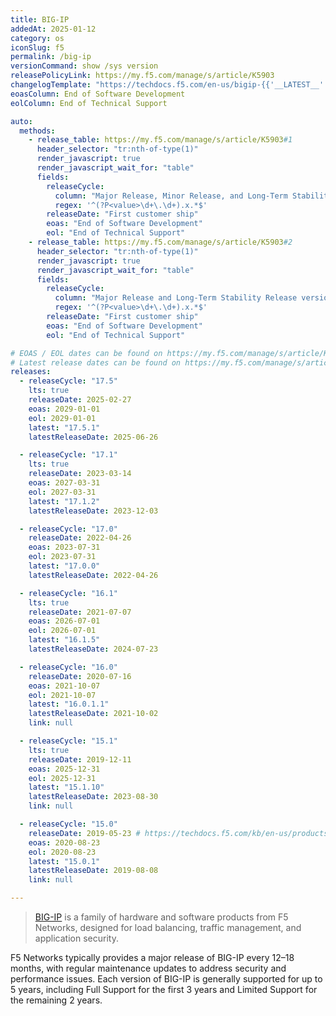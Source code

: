 ```yaml
---
title: BIG-IP
addedAt: 2025-01-12
category: os
iconSlug: f5
permalink: /big-ip
versionCommand: show /sys version
releasePolicyLink: https://my.f5.com/manage/s/article/K5903
changelogTemplate: "https://techdocs.f5.com/en-us/bigip-{{'__LATEST__'|split:'.'|join:'-'}}/big-ip-release-notes.html"
eoasColumn: End of Software Development
eolColumn: End of Technical Support

auto:
  methods:
    - release_table: https://my.f5.com/manage/s/article/K5903#1
      header_selector: "tr:nth-of-type(1)"
      render_javascript: true
      render_javascript_wait_for: "table"
      fields:
        releaseCycle:
          column: "Major Release, Minor Release, and Long-Term Stability Release versions"
          regex: '^(?P<value>\d+\.\d+).x.*$'
        releaseDate: "First customer ship"
        eoas: "End of Software Development"
        eol: "End of Technical Support"
    - release_table: https://my.f5.com/manage/s/article/K5903#2
      header_selector: "tr:nth-of-type(1)"
      render_javascript: true
      render_javascript_wait_for: "table"
      fields:
        releaseCycle:
          column: "Major Release and Long-Term Stability Release versions"
          regex: '^(?P<value>\d+\.\d+).x.*$'
        releaseDate: "First customer ship"
        eoas: "End of Software Development"
        eol: "End of Technical Support"

# EOAS / EOL dates can be found on https://my.f5.com/manage/s/article/K5903
# Latest release dates can be found on https://my.f5.com/manage/s/article/K9412
releases:
  - releaseCycle: "17.5"
    lts: true
    releaseDate: 2025-02-27
    eoas: 2029-01-01
    eol: 2029-01-01
    latest: "17.5.1"
    latestReleaseDate: 2025-06-26

  - releaseCycle: "17.1"
    lts: true
    releaseDate: 2023-03-14
    eoas: 2027-03-31
    eol: 2027-03-31
    latest: "17.1.2"
    latestReleaseDate: 2023-12-03

  - releaseCycle: "17.0"
    releaseDate: 2022-04-26
    eoas: 2023-07-31
    eol: 2023-07-31
    latest: "17.0.0"
    latestReleaseDate: 2022-04-26

  - releaseCycle: "16.1"
    lts: true
    releaseDate: 2021-07-07
    eoas: 2026-07-01
    eol: 2026-07-01
    latest: "16.1.5"
    latestReleaseDate: 2024-07-23

  - releaseCycle: "16.0"
    releaseDate: 2020-07-16
    eoas: 2021-10-07
    eol: 2021-10-07
    latest: "16.0.1.1"
    latestReleaseDate: 2021-10-02
    link: null

  - releaseCycle: "15.1"
    lts: true
    releaseDate: 2019-12-11
    eoas: 2025-12-31
    eol: 2025-12-31
    latest: "15.1.10"
    latestReleaseDate: 2023-08-30
    link: null

  - releaseCycle: "15.0"
    releaseDate: 2019-05-23 # https://techdocs.f5.com/kb/en-us/products/big-ip_ltm/releasenotes/product/relnote-bigip-15-0-0.html
    eoas: 2020-08-23
    eol: 2020-08-23
    latest: "15.0.1"
    latestReleaseDate: 2019-08-08
    link: null

---
```


> [BIG-IP](https://www.f5.com/products/big-ip) is a family of hardware and software products from F5 Networks, designed
> for load balancing, traffic management, and application security.

F5 Networks typically provides a major release of BIG-IP every 12–18 months, with regular maintenance updates to address
security and performance issues. Each version of BIG-IP is generally supported for up to 5 years, including Full Support
for the first 3 years and Limited Support for the remaining 2 years.
